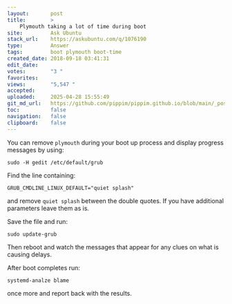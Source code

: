 ```yaml
---
layout:       post
title:        >
    Plymouth taking a lot of time during boot
site:         Ask Ubuntu
stack_url:    https://askubuntu.com/q/1076190
type:         Answer
tags:         boot plymouth boot-time
created_date: 2018-09-18 03:41:31
edit_date:    
votes:        "3 "
favorites:    
views:        "5,547 "
accepted:     
uploaded:     2025-04-28 15:55:49
git_md_url:   https://github.com/pippim/pippim.github.io/blob/main/_posts/2018/2018-09-18-Plymouth-taking-a-lot-of-time-during-boot.md
toc:          false
navigation:   false
clipboard:    false
---
```


You can remove `plymouth` during your boot up process and display progress messages by using:

``` 
sudo -H gedit /etc/default/grub
```

Find the line containing:

``` 
GRUB_CMDLINE_LINUX_DEFAULT="quiet splash"
```

and remove `quiet splash` between the double quotes. If you have additional parameters leave them as is.

Save the file and run:

``` 
sudo update-grub
```

Then reboot and watch the messages that appear for any clues on what is causing delays.

After boot completes run:

``` 
systemd-analze blame
```

once more and report back with the results.

